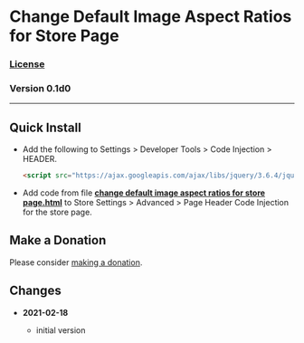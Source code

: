# Change Default Image Aspect Ratios for Store Page

### [License][99]

### Version 0.1d0

---

## Quick Install

* Add the following to Settings > Developer Tools > Code Injection > HEADER.

  ```html
  <script src="https://ajax.googleapis.com/ajax/libs/jquery/3.6.4/jquery.min.js"></script>
  ```
  
* Add code from file **[change default image aspect ratios for store
  page.html][1]** to Store Settings > Advanced > Page Header Code Injection for
  the store page.

## Make a Donation

Please consider [making a donation][2].

## Changes

<!-- * **2021-07-01**

  * added code to change read more link
  * use twcsl
  * bumped version to 0.1d2
  -->
* **2021-02-18**

  * initial version

[1]: change%20default%20image%20aspect%20ratios%20for%20store%20page.html#L1
[2]: https://github.com/tomsWebConsulting/twcsl#make-a-donation
[99]: https://github.com/tomsWebConsulting/twcsl/blob/main/LICENSE.txt#L1
